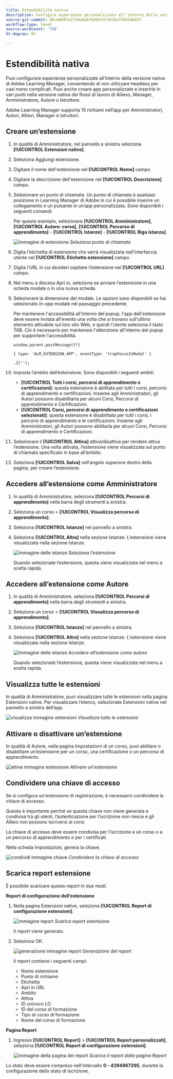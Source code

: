 ```yaml
---
title: Estendibilità nativa
description: Configura esperienze personalizzate all’interno della versione nativa di Adobe Learning Manager, consentendoti di non utilizzare headless in casi meno complicati.
source-git-commit: 86c80607e2f50e6abf6d64fd7a916ef5b024b837
workflow-type: tm+mt
source-wordcount: '758'
ht-degree: 0%

---
```


# Estendibilità nativa

Puoi configurare esperienze personalizzate all’interno della versione nativa di Adobe Learning Manager, consentendo di non utilizzare headless per casi meno complicati. Puoi anche creare app personalizzate e inserirle in vari punti nella versione nativa dei flussi di lavoro di Allievo, Manager, Amministratore, Autore o Istruttore.

Adobe Learning Manager supporta 15 richiami nell’app per Amministratori, Autori, Allievi, Manager e Istruttori.

## Creare un’estensione

1. In qualità di Amministratore, nel pannello a sinistra seleziona **[!UICONTROL Estensioni native]**.
1. Seleziona Aggiungi estensione.
1. Digitare il nome dell&#39;estensione nel **[!UICONTROL Nome]** campo.
1. Digitare la descrizione dell&#39;estensione nel **[!UICONTROL Descrizione]** campo.
1. Selezionare un punto di chiamata. Un punto di chiamata è qualsiasi posizione in Learning Manager di Adobe in cui è possibile inserire un collegamento o un pulsante in un’app personalizzata. Sono disponibili i seguenti comandi:

   Per questo esempio, selezionare **[!UICONTROL Amministratore]**, **[!UICONTROL Autore: corso]**, **[!UICONTROL Percorso di apprendimento]** - **[!UICONTROL Istanze]** - **[!UICONTROL Riga istanza]**.

   ![immagine di estensione](assets/list-native-extensions.png)
   *Seleziona punto di chiamata*

1. Digita l’etichetta di estensione che verrà visualizzata nell’interfaccia utente nel **[!UICONTROL Etichetta estensione]** campo.
1. Digita l’URL in cui desideri ospitare l’estensione nel **[!UICONTROL URL]** campo.
1. Nel menu a discesa Apri in, seleziona se avviare l’estensione in una scheda modale o in una nuova scheda.
1. Selezionare la dimensione del modale. Le opzioni sono disponibili se hai selezionato *In-app* modale nel passaggio precedente.

   Per mantenere l&#39;accessibilità all&#39;interno del popup, l&#39;app dell&#39;estensione deve essere inviata all&#39;evento una volta che si trovano sull&#39;ultimo elemento attivabile sul loro sito Web, e quindi l&#39;utente seleziona il tasto TAB. Ciò è necessario per mantenere l&#39;attenzione all&#39;interno del popup per supportare l&#39;accessibilità.

   ```
   window.parent.postMessage({*}
   
   { type: 'ALM_EXTENSION_APP', eventType: 'trapFocusInModal' }
   
   ,{}'');
   ```

1. Imposta l’ambito dell’estensione. Sono disponibili i seguenti ambiti:

   * **[!UICONTROL Tutti i corsi, percorsi di apprendimento e certificazioni]**: questa estensione è abilitata per tutti i corsi, percorsi di apprendimento e certificazioni. Insieme agli Amministratori, gli Autori possono disabilitarla per alcuni Corsi, Percorsi di apprendimento e Certificazioni.
   * **[!UICONTROL Corsi, percorsi di apprendimento e certificazioni selezionati]**: questa estensione è disabilitata per tutti i corsi, i percorsi di apprendimento e le certificazioni. Insieme agli Amministratori, gli Autori possono abilitarla per alcuni Corsi, Percorsi di apprendimento e Certificazioni.

1. Selezionare il **[!UICONTROL Attiva]** attiva/disattiva per rendere attiva l’estensione. Una volta attivata, l’estensione viene visualizzata sul punto di chiamata specificato in base all’ambito.
1. Seleziona **[!UICONTROL Salva]** nell’angolo superiore destro della pagina, per creare l’estensione.

## Accedere all’estensione come Amministratore

1. In qualità di Amministratore, seleziona **[!UICONTROL Percorsi di apprendimento]** nella barra degli strumenti a sinistra.
1. Seleziona un corso > **[!UICONTROL Visualizza percorso di apprendimento]**.
1. Seleziona **[!UICONTROL Istanze]** nel pannello a sinistra.
1. Seleziona **[!UICONTROL Altro]** nella sezione Istanze. L&#39;estensione viene visualizzata nella sezione Istanze.

   ![immagine delle istanze](assets/instances-extension.png)
   *Seleziona l’estensione*

   Quando selezionate l’estensione, questa viene visualizzata nel menu a scelta rapida.

## Accedere all’estensione come Autore

1. In qualità di Amministratore, seleziona **[!UICONTROL Percorsi di apprendimento]** nella barra degli strumenti a sinistra.
1. Seleziona un corso > **[!UICONTROL Visualizza percorso di apprendimento]**.
1. Seleziona **[!UICONTROL Istanze]** nel pannello a sinistra.
1. Seleziona **[!UICONTROL Altro]** nella sezione Istanze. L&#39;estensione viene visualizzata nella sezione Istanze.

   ![immagine delle istanze](assets/instances-extension.png)
   *Accedere all’estensione come autore*

   Quando selezionate l’estensione, questa viene visualizzata nel menu a scelta rapida.

## Visualizza tutte le estensioni

In qualità di Amministratore, puoi visualizzare tutte le estensioni nella pagina Estensioni native. Per visualizzare l’elenco, selezionate Estensioni native nel pannello a sinistra dell’app.

![visualizza immagine estensioni](assets/view-extensions.png)
*Visualizza tutte le estensioni*

## Attivare o disattivare un’estensione

In qualità di Autore, nella pagina Impostazioni di un corso, puoi abilitare o disabilitare un’estensione per un corso, una certificazione o un percorso di apprendimento.

![attiva immagine estensione](assets/activate-extension.png)
*Attivare un’estensione*

## Condividere una chiave di accesso

Se si configura un&#39;estensione di registrazione, è necessario condividere la chiave di accesso.

Questo è importante perché se questa chiave non viene generata e condivisa tra gli utenti, l’autenticazione per l’iscrizione non riesce e gli Allievi non possono iscriversi ai corsi.

La chiave di accesso deve essere condivisa per l’iscrizione a un corso o a un percorso di apprendimento e per i certificati.

Nella scheda Impostazioni, genera la chiave.

![condividi immagine chiave](assets/share-extension.png)
*Condividere la chiave di accesso*

## Scarica report estensione

È possibile scaricare questo report in due modi.

**Report di configurazione dell’estensione**

1. Nella pagina Estensioni native, seleziona **[!UICONTROL Report di configurazione estensioni]**.

   ![immagine report](assets/extension-config-report.png)
   *Scarica report estensione*

   Il report viene generato.

1. Seleziona OK.

   ![generazione immagine report](assets/generating-report.png)
   *Generazione del report*

   Il report contiene i seguenti campi:

   * Nome estensione
   * Punto di richiamo
   * Etichetta
   * Apri in URL
   * Ambito
   * Attiva
   * ID univoco LO
   * ID del corso di formazione
   * Tipo di corso di formazione
   * Nome del corso di formazione

**Pagina Report**

1. Ingresso **[!UICONTROL Report]** > **[!UICONTROL Report personalizzati]**, seleziona **[!UICONTROL Report di configurazione estensioni]**.

   ![immagine della pagina dei report](assets/extension-report-page.png)
   *Scarica il report dalla pagina Report*

Lo stato deve essere compreso nell&#39;intervallo **0 - 4294967295**, durante la configurazione dello stato di iscrizione.
